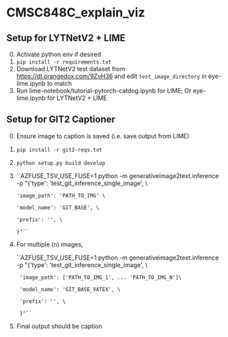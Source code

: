 # CMSC848C_explain_viz

## Setup for LYTNetV2 + LIME

0. Activate python env if desired
1. ``pip install -r requirements.txt``
2. Download LYTNetV2 test dataset from <https://dl.orangedox.com/9ZvH36> and edit ``test_image_directory`` in eye-lime.ipynb to match
3. Run lime-notebook/tutorial-pytorch-catdog.ipynb for LIME;
        Or eye-lime.ipynb for LYTNetV2 + LIME


## Setup for GIT2 Captioner

0. Ensure image to caption is saved (i.e. save output from LIME)
1. ``pip install -r git2-reqs.txt``
2. ``python setup.py build develop``
2. 	``AZFUSE_TSV_USE_FUSE=1 python -m generativeimage2text.inference -p "{'type': 'test_git_inference_single_image', \
      		
		'image_path': 'PATH_TO_IMG' \
            	
		'model_name': 'GIT_BASE', \
	        
		'prefix': '', \
	  	
		}"``
	  
3. For multiple (n) images, 

	``AZFUSE_TSV_USE_FUSE=1 python -m generativeimage2text.inference -p "{'type': 'test_git_inference_single_image', \
     		
		'image_path': ['PATH_TO_IMG_1', ... 'PATH_TO_IMG_N']\
        	
		'model_name': 'GIT_BASE_VATEX', \
	        
		'prefix': '', \
	  	
		}"``

4. Final output should be caption
